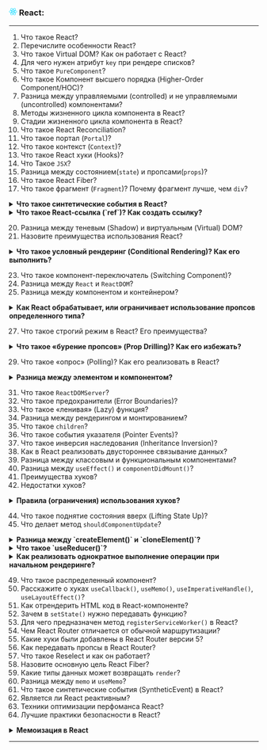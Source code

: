 <h3>
  <img src="../assets/React.png" width="16" height="16" />
  <span>React:</span>
</h3>

---
1. Что такое React?
2. Перечислите особенности React?
3. Что такое Virtual DOM? Как он работает с React?
4. Для чего нужен атрибут `key` при рендере списков?
5. Что такое `PureComponent`?
6. Что такое Компонент высшего порядка (Higher-Order Component/HOC)?
7. Разница между управляемыми (controlled) и не управляемыми (uncontrolled) компонентами?
8. Методы жизненного цикла компонента в React?
9. Стадии жизненного цикла компонента в React?
10. Что такое React Reconciliation?
11. Что такое портал (`Portal`)?
12. Что такое контекст (`Context`)?
13. Что такое React хуки (Hooks)?
14. Что Такое `JSX`?
15. Разница между состоянием(`state`) и пропсами(`props`)?
16. Что такое React Fiber?
17. Что такое фрагмент (`Fragment`)? Почему фрагмент лучше, чем `div`?
<details><summary><b>Что такое синтетические события в React?</b></summary>
    
**SyntheticEvent** - это кроссбраузерная обертка для нативных событий браузера. Этот API аналогичен браузерному, включая stopPropagation() и preventDefault(), но работает одинаково во всех браузерах.
</details>
<details><summary><b>Что такое React-ссылка (`ref`)? Как создать ссылку?</b></summary>
Refs предоставляет способ доступа к DOM-узлам или React-элементам, созданным в методе render().

Есть несколько хороших примеров использования ссылок:
- Управление фокусом, выделение текста или воспроизведение медиаресурсами.
- Выполнение анимаций в императивном подходе.
- Интеграция со сторонними библиотеками, взаимодействующие с DOM.

Частой ошибкой разработчиков React является использование useState для каждого изменяемого значения, которое нужно сохранить между процессами рендера. useState — хорошее решение, если выводимый результат зависит от значения, в противном случае лучше применять useRef.

Значение ссылки отличается в зависимости от типа узла:
- Когда атрибут ref используется в HTML-элементе, ref, созданный в конструкторе с помощью React.createRef(), получает базовый элемент DOM в качестве своего свойства current.
- Когда атрибут ref используется на пользовательском классовом компоненте, объектref получает примонтированный экземпляр компонента в качестве своего свойства current.
- Вы не можете использовать атрибут ref в функциональных компонентах, потому что у них не может быть экземпляров.

Создать ссылку можно двумя способами:
- createRef() используется в классовых компонентах и привязываются к элементу с помощью атрибута ref. Получить доступ к значению можно обратившись к атрибуту current. При использовании в функциональных компонентах будет создаваться на каждый рендер, что влияет на оптимизацию приложения.
- Поэтому, в функциональных приложениях лучше пользоваться хуком useRef(), который при каждом повторном рендере сохраняет ссылку на объект ref, созданный при первом монтировании. 

[Ссылки в React] https://habr.com/ru/articles/540442/
</details>

20. Разница между теневым (Shadow) и виртуальным (Virtual) DOM?
21. Назовите преимущества использования React?
<details><summary><b>Что такое условный рендеринг (Conditional Rendering)? Как его выполнить?</b></summary>

Условный рендеринг (conditional rendering) означает отображение элементов в пользовательском интерфейсе только в том случае, если выполняется определенное условие, в противном случае элементы скроются.

Для условного рендеринга (conditional rendering) можно использовать обычные if или тернарные операторы. Кроме того, в JSX можно встраивать любое выражение посредством оборачивания его в фигурные скобки, а также совместно с логическим оператором && (короткие вычисления).

<code>

    <h1>Привет!</h1>
    {
    messages.length > 0 && !isLogin
        ? (<h2>
            У вас {messages.length} непрочитанных сообщений.
        </h2>)
        : (<h2>
            У вас нет непрочитанных сообщений.
        </h2>)
    }
</code>
</details>

23. Что такое компонент-переключатель (Switching Component)?
24. Разница между `React` и `ReactDOM`?
25. Разница между компонентом и контейнером?
<details><summary><b>Как React обрабатывает, или ограничивает использование пропсов определенного типа?</b></summary>

PropTypes - хороший способ перехвата ошибок, связанных с неправильными типами props.

PropTypes позволяет помечать пропы как обязательные или определять их значения по умолчанию.

    import React from 'react'
    import PropTypes from 'prop-types'

    const Person = (props) => (
        <div>
            <h1>{props.firstName} {props.lastName}</h1>
            {props.country ? <p>Страна: {props.country}</p> : null}
        </div>
    )

    Person.propTypes = {
        firstName: PropTypes.string,
        lastName: PropTypes.string,
        country: PropTypes.string
    }

    export default Person

PropTypes определяет тип пропа. Каждый раз, когда через проп передается какое-либо значение, оно проверяется на правильный тип. Если будет обнаружен неправильный тип, в консоль будет выведено сообщение об ошибке.
</details>

27. Что такое строгий режим в React? Его преимущества?
<details><summary><b>Что такое «бурение пропсов» (Prop Drilling)? Как его избежать?</b></summary>

В React пропы передаются в одном направлении, сверху вниз, от родительского компонента к дочернему, и последовательно. При наличии незначительного количества пропов или потомков - это не является проблемой. Однако при росте приложения для того, чтобы передать пропы с верхнего уровня приложения компонентам, находящимся на 3 или 4 уровне вложенности, нам приходится передавать одни и те же пропы на каждом уровне дерева компонентов. Это называется бурением пропов (prop drilling).

Context API

Контекст решает некоторые проблемы, связанные с "бурением". Он позволяет компонентам получать данные на любом уровне без их передачи в виде пропов. Передаваемыми данными может быть что угодно: состояние, функция, объект и т.д. Эти данные доступны любым вложенным компонентам в пределах области видимости контекста.

    import React from "react"
    import ReactDOM from "react-dom"

    // создаем контекст
    const NumberContext = React.createContext() // он возвращает объект с двумя значениями   { Provider, Consumer }

    function App() {
        // используем провайдер для предоставления потомкам доступа к данным
        return (
            <NumberContext.Provider value={10}>
                <div>
                  <Display />
                </div>
            </NumberContext.Provider>
        )
    }

    function Display() {
        // извлекаем значение из контекста
        const value = useContext(NumberContext)

        return <div>Ответ: {value}.</div>
    }
</details>

29. Что такое «опрос» (Polling)? Как его реализовать в React?
<details><summary><b>Разница между элементом и компонентом?</b></summary>
Элемент - это обычный объект, описывающий, что мы хотим увидеть на экране в терминах узлов и других частей DOM. Элементы могут содержать другие элементы в своих свойствах. Создавать элементы в React легко. Однако после создания, элемент не подлежит изменению.

Объектное представление React-элемента выглядит так:
   
    const element = React.createElement(
        'div',
        { id: 'login-btn' },
        'Войти'
    )
Функция React.createElement возвращает такой объект:

    {
        type: 'div',
        props: {
            children: 'Войти',
            id: 'login-btn'
        }
    }
Данный объект рендерится с помощью ReactDOM.render():
    
    <div id='login-btn'>Login</div>

В отличие от элемента, компонент может определяться по-разному. Он может быть классом с методом render (классовый компонент) или простой функцией (функциональный компонент). В любом случае компонент принимает свойства (пропы, props от properties) на вход и возвращает JSX:

    const Button = ({ onLogin }) =>
        <div id={'login-btn'} onClick={onLogin}>Войти</div>
JSX транспилируется (преобразуется) в функцию React.createElement:

    const Button = ({ onLogin }) => React.createElement(
        'div',
        { id: 'login-btn', onClick: onLogin },
        'Войти'
    )
</details>

31. Что такое `ReactDOMServer`?
32. Что такое предохранители (Error Boundaries)?
33. Что такое «ленивая» (Lazy) функция?
34. Разница между рендерингом и монтированием?
35. Что такое `сhildren`?
36. Что такое события указателя (Pointer Events)?
37. Что такое инверсия наследования (Inheritance Inversion)?
38. Как в React реализовать двустороннее связывание данных?
39. Разница между классовым и функциональным компонентами?
40. Разница между `useEffect()` и `componentDidMount()`?
41. Преимущества хуков?
42. Недостатки хуков?
<details><summary><b>Правила (ограничения) использования хуков?</b></summary>
    Хуки имеют ряд ограничений при определении и использовании:

Хуки вызываются только на верхнем уровне (top-level) компонента.
Не вызывайте хуки внутри циклов, условных операторов или вложенных функций. Вместо этого всегда используйте хуки только внутри React-функций, до возврата какого-либо значения из них. Исполнение этого правила гарантирует, что хуки вызываются в одинаковой последовательности при каждом рендере компонента.

Хуки можно вызывать только из функциональных компонентов React, либо из других хуков. Но их нельзя вызывать из классов-компонентов.
Следуя этому правилу, можно гарантировать, что вся логика состояния компонента чётко видна из исходного кода.
</details>

44. Что такое поднятие состояния вверх (Lifting State Up)?
45. Что делает метод `shouldComponentUpdate`?
<details><summary><b>Разница между `createElement()` и `cloneElement()`?</b></summary>

**React.createElement()** используется для создания элементов. Всякий раз, когда мы пишем код в JSX, JSX преобразует его в React.createElement(). Метод createElement использовать не рекомендуется, поскольку его очень сложно поддерживать и отлаживать. Нам приходится вызывать метод React.createElement() каждый раз для создания элемента React, даже если это просто тег span без атрибутов.


**React.cloneElement()** используется, когда родительский компонент хочет добавить или изменить props своих дочерних элементов. Функция React.cloneElement() создает клон данного элемента, и мы также можем передавать в функцию реквизиты и дочерние элементы.
</details>

<details><summary><b>Что такое `useReducer()`?</b></summary>

useReducer - это хук, принимающий функцию-редуктор и начальное состояние приложения в качестве параметров и возвращающий текущее состояние и диспетчер (dispatcher) для отправки (dispatch) операций для обновления состояния.

Несмотря на то, что useState - это базовый хук, а useReducer - продвинутый, на самом деле useState() реализован с помощью useReducer(). Это означает, что useReducer() - это примитив, который может использоваться во всех случаях использования useState(). Редуктор - мощный инструмент, который может использоваться в самых разных сценариях.

    import React, { useReducer } from 'react'

    const initialState = 0

    const reducer = (state, action) => {
        switch (action) {
            case 'increment': return state + 1
            case 'decrement': return state - 1
            case 'reset': return 0
            default: return state
        }
    }

    const ReducerExample = () => {
        const [count, dispatch] = useReducer(reducer, initialState)

        return (
            <div>
                {count}
                <button onClick={() => dispatch('increment')}>+</button>
                <button onClick={() => dispatch('decrement')}>-</button>
                <button onClick={() => dispatch('reset')}>0</button>
            </div>
        )
    }

    export default ReducerExample
Сначала мы определяем начальное состояние и редуктор. Затем передаем их в useReducer(). Хук возвращает текущее значение состояния и диспетчер, который используется для обновления состояния. Когда пользователь нажимает на кнопку, происходит отправка определенной операции в редуктор, который обновляет счетчик на основе операции. Мы может определять столько операций, сколько требуется нашему приложению.
</details>
<details><summary><b>Как реализовать однократное выполнение операции при начальном рендеринге?</b></summary>

Для этого можно использовать метод жизненного цикла componentDidMount в классовом компоненте:
    
    class Homepage extends React.Component {
        componentDidMount() {
            trackPageView('Homepage')
        }

        render() {
            return <div>Домашняя страница</div>
        }
    }

Любые операции, определенные в componentDidMount(), будут выполнены только один раз при монтировании компонента.

Аналогичный функционал можно реализовать с помощью хука useEffect с пустым массивом зависимостей:

    const Homepage = () => {
        useEffect(() => {
            trackPageView('Homepage')
        }, [])

        return <div>Домашняя страница</div>
    }

Второй параметр контролирует запуск эффекта:

- Если второй параметр отсутствует, эффект выполняется при каждом рендеринге.
- Если массив содержит переменные, то эффект запускается при монтировании компонента, а также при каждом изменении любой переменной.
- Если массив является пустым, то эффект будет запущен только один раз при монтировании компонента. В этом случае функционал будет аналогичен вызову componentDidMount() в классовом компоненте.
</details>

49. Что такое распределенный компонент?
50. Расскажите о хуках `useCallback()`, `useMemo()`, `useImperativeHandle()`, `useLayoutEffect()`?
51. Как отрендерить HTML код в React-компоненте?
52. Зачем в `setState()` нужно передавать функцию?
53. Для чего предназначен метод `registerServiceWorker()` в React?
54. Чем React Router отличается от обычной маршрутизации?
55. Какие хуки были добавлены в React Router версии 5?
56. Как передавать пропсы в React Router?
57. Что такое Reselect и как он работает?
58. Назовите основную цель React Fiber?
59. Какие типы данных может возвращать `render`?
60. Разница между `memo` и `useMemo`?
61. Что такое синтетические события (SyntheticEvent) в React?
62. Является ли React реактивным?
63. Техники оптимизации перфоманса React?
64. Лучшие практики безопасности в React?
<details><summary><b>Мемоизация в React</b></summary>
Одной из наиболее важных концепций, которую необходимо понять для оптимизации React, является мемоизация. Мемоизация — это процесс кэширования результатов работы функции и возврата кэша при последующих запросах.

memo по умолчанию предотвратит повторный рендеринг компонента. Он будет перерисовывать компонент только в том случае, если внутреннее состояние или проп изменяются. Сравнение происходит поверхностно. Рассмотрим такой пример.

При сравнении пропсов, чтобы определить, должен ли компонент обновляться, memo поверхностно сравнивает пропсы. Можно представить поверхностное сравнение, как строгое сравнении JS (===) для каждого prevProp и каждого newProp. Если все возвращают true, повторный рендеринг не запускается, если все возвращают false, то рендеринг запускается. Т.е. значения типов boolean, string, number, undefined, null будут приводить к ререндеру при изменении их значения. Значения типов array, object, function будут вызывать повторную визуализацию КАЖДЫЙ раз, потому что их равенство объектов всегда будет возвращать false. Потому что они сравниваются по ссылке.

useMemo может помочь вам оптимизировать функциональные компоненты, не пересчитывая значение переменной при каждом рендеринге. Он принимает список зависимостей в качестве аргумента, и когда он изменяется, он пересчитывает значение.

Важным инструментом, предотвращающим ненужный повторный рендеринг мемоизированных компонентов, является useCallback. useCallback концептуально схож с useMemo. Единственное отличие состоит в том, что вместо того, чтобы запоминать значение, useCallback запоминает функцию.

**Когда и что использовать**

_**memo**_

Что оно делает:
- Обертывает функциональный компонент, перерисовывая компонент только тогда, когда проп или состояние «поверхностно» изменились.

Когда его использовать:
- Вы хотите перерендерить компонент только в том случае, если проп изменился (он все равно будет перерисовываться при обновлении внутреннего состояния).
- Компонент среднего или большого размера или находится выше в дереве React.
- Компонент часто перерисовывается с заметно низкой производительностью.
- Компонент функциональный (не классовый).

Когда не использовать:
- Чтобы обернуть классовый компоненты (для классовых компонентов используется PureComponent).
- Компонент небольшой или находится ниже в React дереве.
- Компонент не имеет заметно низкой производительности.

_**useMemo**_

Что оно делает:
- Запоминает значение, которое будет пересчитываться только при изменении одной из его зависимостей.

Когда его использовать:
- Вы передаете переменную в мемоизированный компонент, при этом тип переменной не относится к типу boolean, string, number, undefined, null. Чаще всего оборачивает массивы и объекты.
- Только внутри функциональных компонентов 

Когда не использовать:
- Вы передаете переменную в мемоизированный компонент, который возвращает true со строгим равенством JS (===).
- В классовых компонентах.

_**useCallback**_

Что оно делает:
- Запоминает функцию, которая будет пересчитываться только при изменении одной из ее зависимостей.

Когда его использовать:
- Вы передаете локально объявленную функцию в мемоизированный компонент или другой массив мемоизированных зависимостей.
- Компонент - функциональный

Когда не использовать:
- У вас есть функция, которая не передается в мемоизированный компонент.
- Вы можете легко переместить свою функцию за пределы компонента (очень простые аргументы функции).

https://it-dev-journal.ru/articles/optimizacziya-proizvoditelnosti-react-memo-use-memo-use-callback

https://habr.com/ru/articles/666522/

https://habr.com/ru/companies/oleg-bunin/articles/749294/

https://medium.com/nuances-of-programming/%D0%BF%D0%BE%D0%B2%D1%82%D0%BE%D1%80%D0%BD%D1%8B%D0%B9-%D1%80%D0%B5%D0%BD%D0%B4%D0%B5%D1%80%D0%B8%D0%BD%D0%B3-%D0%B8-%D0%BC%D0%B5%D0%BC%D0%BE%D0%B8%D0%B7%D0%B0%D1%86%D0%B8%D1%8F-%D0%B2-react-3328fa87ccb#
</details>

---
